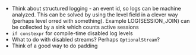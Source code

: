 * Think about structured logging - an event id, so logs can be machine analyzed. This can be solved by using the level field in a clever way (perhaps level orred with something). Example LOG(SESSION_JOIN) can be collected by a sink which counts active sessions
* `if constexpr` for compile-time disabled log levels
* What to do with disabled streams? Perhaps `OptionalStream`?
* Think of a good way to do padding
